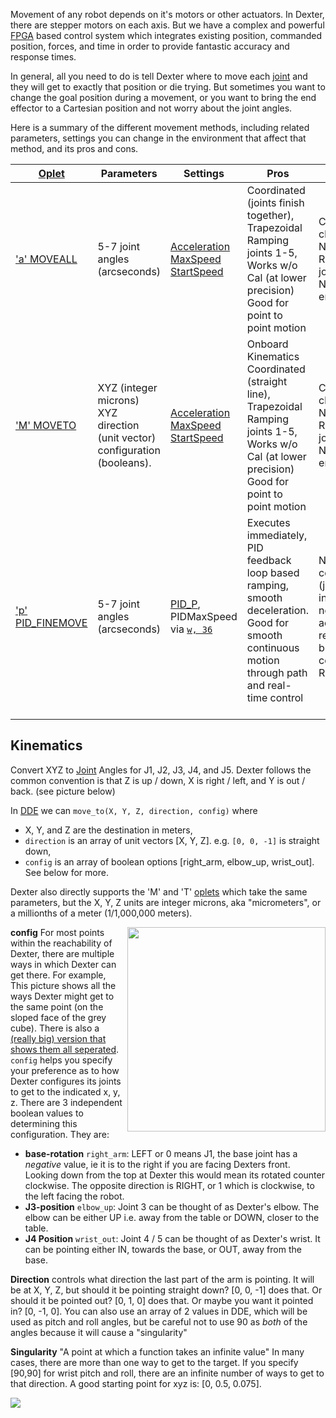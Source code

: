 Movement of any robot depends on it's motors or other actuators. In Dexter, there are stepper motors on each axis. But we have a complex and powerful [FPGA](Gateware) based control system which integrates existing position, commanded position, forces, and time in order to provide fantastic accuracy and response times. 

In general, all you need to do is tell Dexter where to move each [joint](Joints) and they will get to exactly that position or die trying. But sometimes you want to change the goal position during a movement, or you want to bring the end effector to a Cartesian position and not worry about the joint angles. 

Here is a summary of the different movement methods, including related parameters, settings you can change in the environment that affect that method, and its pros and cons. 

| [Oplet](Command-oplet-instruction) | Parameters | Settings | Pros | Cons  |
| ----- | ---------- | ----------- | ---- | ----- |
| ['a' MOVEALL](Command-oplet-instruction#a) | 5-7 joint angles<br>(arcseconds) | [Acceleration](set-parameter-oplet#Acceleration)<BR>[MaxSpeed](set-parameter-oplet#MaxSpeed)<BR>[StartSpeed](set-parameter-oplet#StartSpeed) | Coordinated (joints finish together),<BR>Trapezoidal Ramping joints 1-5,<BR>Works w/o Cal (at lower precision)<br>Good for point to point motion | Can not change goal,<BR>No Trapezoidal Ramping on joint 6-7,<br>No separate ending speed |
| ['M' MOVETO](Command-oplet-instruction#M) | XYZ (integer microns)<br>XYZ direction (unit vector)<br>configuration (booleans).  | [Acceleration](set-parameter-oplet#Acceleration)<BR>[MaxSpeed](set-parameter-oplet#MaxSpeed)<BR>[StartSpeed](set-parameter-oplet#StartSpeed) | Onboard Kinematics<br>Coordinated (straight line),<BR>Trapezoidal Ramping joints 1-5,<BR>Works w/o Cal (at lower precision)<br>Good for point to point motion  | Can not change goal,<BR>No Trapezoidal Ramping on joint 6-7,<br>No separate ending speed |
| ['p' PID_FINEMOVE](Command-oplet-instruction#p) | 5-7 joint angles<br>(arcseconds) | [PID_P](set-parameter-oplet#JointPID),<br>PIDMaxSpeed via [`w, 36`](oplet-write) | Executes immediately,<BR>PID feedback loop based ramping,<BR>smooth deceleration.<BR>Good for smooth continuous motion through path and real-time control<BR>&nbsp; | Non-coordinated (joints finish independently),<BR>non-smooth acceleration,<br>requires sleeps between commands<br>Requires Cal |

## Kinematics
Convert XYZ to [Joint](Joints) Angles for J1, J2, J3, J4, and J5. Dexter follows the common convention is that Z is up / down, X is right / left, and Y is out / back. (see picture below)

In [DDE](DDE) we can `move_to(X, Y, Z, direction, config)` where 
- X, Y, and Z are the destination in meters, 
- `direction` is an array of unit vectors [X, Y, Z]. e.g. `[0, 0, -1]` is straight down,
- `config` is an array of boolean options [right_arm, elbow_up, wrist_out]. See below for more.

Dexter also directly supports the 'M' and 'T' [oplets](command-oplets) which take the same parameters, but the X, Y, Z units are integer microns, aka "micrometers", or a millionths of a meter (1/1,000,000 meters).

<img src="https://github.com/JamesNewton/AdvancedRoboticsWithJavascript/blob/master/docs/Configurations.png?raw=true" width=317 height=327 align="right">

**config** For most points within the reachability of Dexter, there are multiple ways in which Dexter can get there. For example, This picture shows all the ways Dexter might get to the same point (on the sloped face of the grey cube). There is also a [(really big) version that shows them all seperated](https://raw.githubusercontent.com/cfry/dde/master/doc/coor_images/Configurations.png). `config` helps you specify your preference as to how Dexter configures its joints to get to the indicated x, y, z. There are 3 independent boolean values to determining this configuration. They are:
- **base-rotation** `right_arm`: LEFT or 0 means J1, the base joint has a _negative_ value, ie it is to the right if you are facing Dexters front. Looking down from the top at Dexter this would mean its rotated counter clockwise. The opposite direction is RIGHT, or 1 which is clockwise, to the left facing the robot.
- **J3-position** `elbow_up`: Joint 3 can be thought of as Dexter's elbow. The elbow can be either UP i.e. away from the table or DOWN, closer to the table.
- **J4 Position** `wrist_out`: Joint 4 / 5 can be thought of as Dexter's wrist. It can be pointing either IN, towards the base, or OUT, away from the base.

**Direction** controls what direction the last part of the arm is pointing. It will be at X, Y, Z, but should it be pointing straight down? [0, 0, -1] does that. Or should it be pointed out? [0, 1, 0] does that. Or maybe you want it pointed in? [0, -1, 0]. You can also use an array of 2 values in DDE, which will be used as pitch and roll angles, but be careful not to use 90 as _both_ of the angles because it will cause a "singularity"

**Singularity**  "A point at which a function takes an infinite value" In many cases, there are more than one way to get to the target. If you specify [90,90] for wrist pitch and roll, there are an infinite number of ways to get to that direction. A good starting point for xyz is: [0, 0.5, 0.075].

<img src="https://raw.githubusercontent.com/cfry/dde/master/doc/coor_images/Direction_Vector.PNG">
